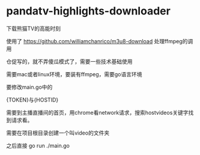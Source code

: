 # pandatv-highlights-downloader
下载熊猫TV的高能时刻

使用了 https://github.com/williamchanrico/m3u8-download 处理ffmpeg的调用

仓促写的，就不弄傻瓜模式了，需要一些技术基础使用

需要mac或者linux环境，要装有ffmpeg，需要go语言环境

要修改main.go中的

{TOKEN}与{HOSTID}

需要到主播直播间的首页，用chrome看network请求，搜索hostvideos关键字找到请求看。

需要在项目根目录创建一个叫video的文件夹

之后直接 go run ./main.go
